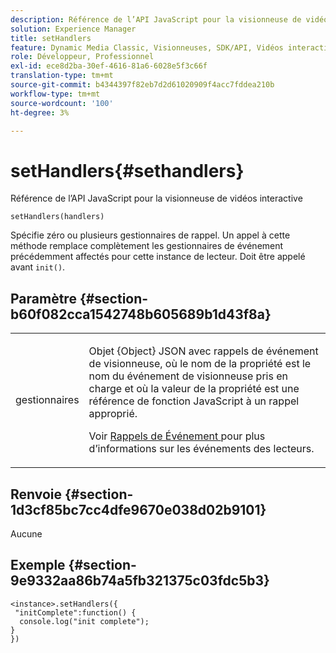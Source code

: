 ```yaml
---
description: Référence de l’API JavaScript pour la visionneuse de vidéos interactive
solution: Experience Manager
title: setHandlers
feature: Dynamic Media Classic, Visionneuses, SDK/API, Vidéos interactives
role: Développeur, Professionnel
exl-id: ece8d2ba-30ef-4616-81a6-6028e5f3c66f
translation-type: tm+mt
source-git-commit: b4344397f82eb7d2d61020909f4acc7fddea210b
workflow-type: tm+mt
source-wordcount: '100'
ht-degree: 3%

---
```


# setHandlers{#sethandlers}

Référence de l’API JavaScript pour la visionneuse de vidéos interactive

`setHandlers(handlers)`

Spécifie zéro ou plusieurs gestionnaires de rappel. Un appel à cette méthode remplace complètement les gestionnaires de événement précédemment affectés pour cette instance de lecteur. Doit être appelé avant `init()`.

## Paramètre {#section-b60f082cca1542748b605689b1d43f8a}

<table id="table_98A620DAE2C340FA97BF7204AE023CC8"> 
 <tbody> 
  <tr> 
   <td colname="col1"> <p> <span class="codeph"> <span class="varname"> gestionnaires  </span> </span> </p> </td> 
   <td colname="col2"> <p> <span class="codeph"> Objet {Object}  </span> JSON avec rappels de événement de visionneuse, où le nom de la propriété est le nom du événement de visionneuse pris en charge et où la valeur de la propriété est une référence de fonction JavaScript à un rappel approprié. </p> <p>Voir <a href="../../../c-html5-aem-asset-viewers/c-html5-aem-int-video/c-html5-aem-int-video-event-callbacks.md#concept-66d5996f2b1b44cab3d5264cda5c50cd" format="dita" scope="local"> Rappels de Événement </a> pour plus d’informations sur les événements des lecteurs. </p> </td> 
  </tr> 
 </tbody> 
</table>

## Renvoie {#section-1d3cf85bc7cc4dfe9670e038d02b9101}

Aucune

## Exemple {#section-9e9332aa86b74a5fb321375c03fdc5b3}

```
<instance>.setHandlers({ 
 "initComplete":function() { 
  console.log("init complete"); 
} 
})
```
